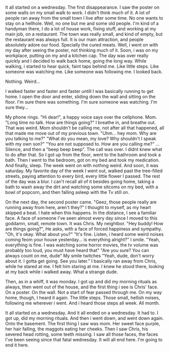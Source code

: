 It all started on a wednesday. The first disappearance. I saw the poster on some walls on my small walk to work. 
I didn't think much of it. A lot of people ran away from the small town I live after some time. No one wants to stay on a hellhole. Well, no one but me and some old people. 
I'm kind of a handyman there, I do a lot of house work, fixing stuff, and working at my main job, on a restaurant. 
The town was really small, and kind of empty, but the restaurant was always full. It is our main attraction, and people absolutely adore our food. Specially the cured meats. 
Well, i went on with my day after seeing the poster, not thinking much of it. Soon, i was on my workplace, putting on my and a kitchen cap. 
The day was over really quickly and I decided to walk back home, going the long way. 
While walking, i started to hear quick, faint taps behind me. Like little steps. Like someone was watching me. Like someone was following me. 
I looked back.

Nothing. Weird...

I walked faster and faster and faster untill I was basically running to get home. I open the door and enter, sliding down the wall and sitting on the floor.  I'm sure there was something. I'm sure someone was watching. I'm sure they... 

My phone rings. 
"Hi dear!", a happy voice says over the cellphone. Mom. "Long time no talk. How are things going?" 
I breathe in, and breathe out. That was weird. Mom shouldn't be calling me, not after all that happened, all that made me move out of my previous town. 
"Uhm... hey mom. Why are you talking to me?" 
"What do you mean, my love? Why shouldn't I speak with my own son?"
"You are not supposed to. How are you calling me?" 
...
Silence, and then a "beep beep beep". The call was over. 
I didnt knew what to do after that. So I got up from the floor, went to the bathroom and took a bath. Then I went to the bedroom, got on my bed and took my medication. And finally, sleep. 
The week went on with nothing weird. And soon, it was saturday. My favorite day of the week
I went out, walked past the tree-filled streets, paying attention to every bird, every little flower I passed. 
The rest of the day was a blur. I can't recall all of it besides going home, taking a bath to wash away the dirt and watching some sitcoms on my bed, with a bowl of popcorn, and then falling asleep with the Tv still on. 

On the next day, the second poster came. "Geez, those people really are running away from here, aren't they?" I thought to myself, as my heart skipped a beat. I hate when this happens. 
In the distance, I see a familiar face. A face of someone I've seen almost every day since I moved to this goddamn, small, remote town. It was Chris. My neightbor. 
"Hey buddy! How are things going?", He asks, with a face of forced happiness and sympathy. 
"Oh, it's okay. What about you?" 
"It's fine. Listen, i heard some weird noises coming feom your house yesterday... is everything alright?" 
I smile. "Yeah, everything is fine. I was watching some horror movies, the tv volume was probably too loud, you must have heard that" 
"Are you sure? You can always count on me, dude" 
My smile twitches "Yeah, dude, don't worry about it. I gotta get going. See you later." 
I basically ran away from Chris, while he stared at me. I felt him staring at me. I knew he stood there, looking at my back while i walked away. 
What a strange dude. 

Then, as in a whiff, it was monday. I got up and did my morning rituals as always, then went out of the house, and the first thing i see is Chris' face. On a poster. On the wall. 
Not a start of fear passed through me. 
On my way home, though, I heard it again. The little steps. Those small, hellish noises, following me wherever i went. And i heard those steps all week. All month. 

It all started on a wednesday. And it all ended on a wednesday. It had to. 
I got up, did my morning rituals. And then i went down, and went down again. Onto the basement. 
The first thing I saw was mom. Her sweet face purple, her hair falling, the maggots eating her cheeks. Then I saw Chris, his severed head rotting, some teeth missing. 
I saw all those faces, the faces I've been seeing since that fatal wednesday. 
It will all end here. I'm going to end it here.